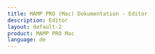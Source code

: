 ```yaml
---
title: MAMP PRO (Mac) Dokumentation - Editor
description: Editor
layout: default-2
product: MAMP PRO Mac
language: de
---
```


